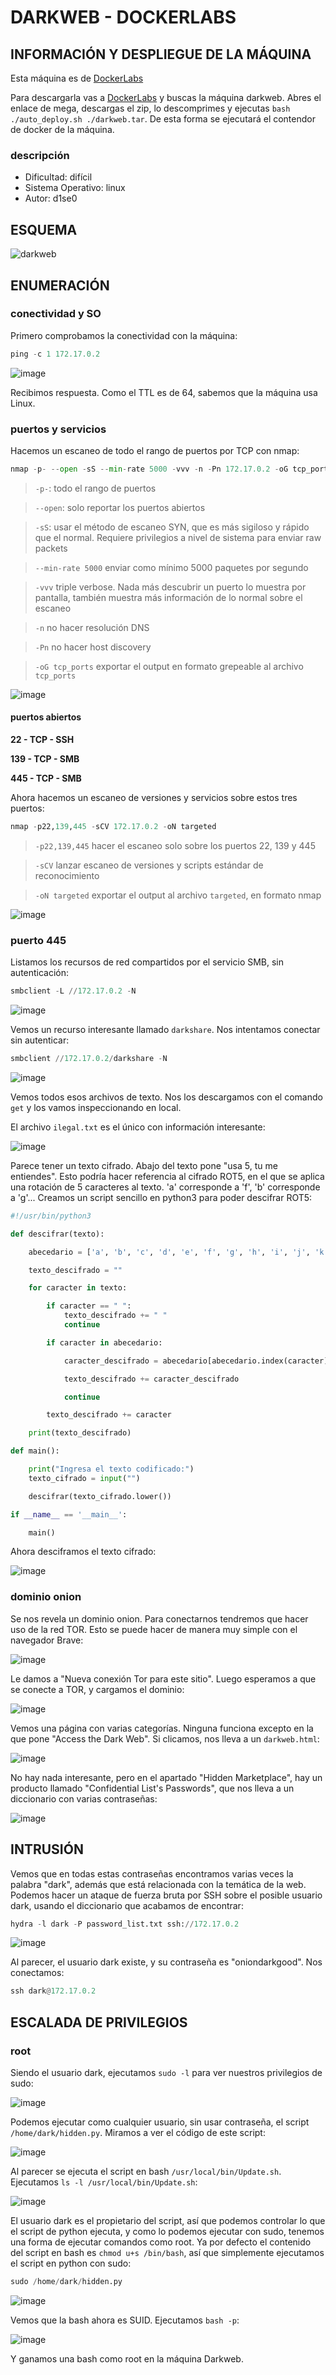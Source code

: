 # DARKWEB - DOCKERLABS

## INFORMACIÓN Y DESPLIEGUE DE LA MÁQUINA

Esta máquina es de [DockerLabs](https://dockerlabs.es)

Para descargarla vas a [DockerLabs](https://dockerlabs.es) y buscas la máquina darkweb. Abres el enlace de mega, descargas el zip, lo descomprimes y ejecutas `bash ./auto_deploy.sh ./darkweb.tar`. De esta forma se ejecutará el contendor de docker de la máquina.

### descripción

- Dificultad: difícil
- Sistema Operativo: linux
- Autor: d1se0

## ESQUEMA

![darkweb](https://github.com/user-attachments/assets/42247b9d-2666-4db2-b370-dbb457082104)

## ENUMERACIÓN

### conectividad y SO

Primero comprobamos la conectividad con la máquina:

```python
ping -c 1 172.17.0.2
```

![image](https://github.com/user-attachments/assets/35938246-7515-4671-a156-07d90b5070aa)

Recibimos respuesta. Como el TTL es de 64, sabemos que la máquina usa Linux.

### puertos y servicios

Hacemos un escaneo de todo el rango de puertos por TCP con nmap:

```python
nmap -p- --open -sS --min-rate 5000 -vvv -n -Pn 172.17.0.2 -oG tcp_ports
```

> `-p-`: todo el rango de puertos

> `--open`: solo reportar los puertos abiertos

> `-sS`: usar el método de escaneo SYN, que es más sigiloso y rápido que el normal. Requiere privilegios a nivel de sistema para enviar raw packets

> `--min-rate 5000` enviar como mínimo 5000 paquetes por segundo

> `-vvv` triple verbose. Nada más descubrir un puerto lo muestra por pantalla, también muestra más información de lo normal sobre el escaneo

> `-n` no hacer resolución DNS

> `-Pn` no hacer host discovery

> `-oG tcp_ports` exportar el output en formato grepeable al archivo `tcp_ports`

![image](https://github.com/user-attachments/assets/42d88979-8129-4c01-a5db-7cc0bd742821)

#### puertos abiertos

**22 - TCP - SSH**

**139 - TCP - SMB**

**445 - TCP - SMB**

Ahora hacemos un escaneo de versiones y servicios sobre estos tres puertos:

```python
nmap -p22,139,445 -sCV 172.17.0.2 -oN targeted
```

> `-p22,139,445` hacer el escaneo solo sobre los puertos 22, 139 y 445

> `-sCV` lanzar escaneo de versiones y scripts estándar de reconocimiento

> `-oN targeted` exportar el output al archivo `targeted`, en formato nmap

![image](https://github.com/user-attachments/assets/8a6d0c39-2276-43e8-b533-45893282deaa)

### puerto 445

Listamos los recursos de red compartidos por el servicio SMB, sin autenticación:

```python
smbclient -L //172.17.0.2 -N
```

![image](https://github.com/user-attachments/assets/d98586c3-5284-49e9-8d87-a16da65444d5)

Vemos un recurso interesante llamado `darkshare`. Nos intentamos conectar sin autenticar:

```python
smbclient //172.17.0.2/darkshare -N
```

![image](https://github.com/user-attachments/assets/e862c5b0-a9dd-46de-a9e7-3ef4b7db8df5)

Vemos todos esos archivos de texto. Nos los descargamos con el comando `get` y los vamos inspeccionando en local.

El archivo `ilegal.txt` es el único con información interesante:

![image](https://github.com/user-attachments/assets/42f23bc5-6e66-41c9-aca0-9ef34773f037)

Parece tener un texto cifrado. Abajo del texto pone "usa 5, tu me entiendes". Esto podría hacer referencia al cifrado ROT5, en el que se aplica una rotación de 5 caracteres al texto. 'a' corresponde a 'f', 'b' corresponde a 'g'... Creamos un script sencillo en python3 para poder descifrar ROT5:

```python
#!/usr/bin/python3

def descifrar(texto):

    abecedario = ['a', 'b', 'c', 'd', 'e', 'f', 'g', 'h', 'i', 'j', 'k', 'l', 'm', 'n', 'o', 'p', 'q', 'r', 's', 't', 'u', 'v', 'w', 'x', 'y', 'z']

    texto_descifrado = ""

    for caracter in texto:

        if caracter == " ":
            texto_descifrado += " "
            continue

        if caracter in abecedario:

            caracter_descifrado = abecedario[abecedario.index(caracter) - 5]

            texto_descifrado += caracter_descifrado

            continue

        texto_descifrado += caracter

    print(texto_descifrado)

def main():

    print("Ingresa el texto codificado:")
    texto_cifrado = input("")

    descifrar(texto_cifrado.lower())

if __name__ == '__main__':

    main()
```

Ahora desciframos el texto cifrado:

![image](https://github.com/user-attachments/assets/b8ad1529-8905-4831-928b-6120a1d17fec)

### dominio onion

Se nos revela un dominio onion. Para conectarnos tendremos que hacer uso de la red TOR. Esto se puede hacer de manera muy simple con el navegador Brave:

![image](https://github.com/user-attachments/assets/5730554f-38a2-49fe-a0df-1f62856e17aa)

Le damos a "Nueva conexión Tor para este sitio". Luego esperamos a que se conecte a TOR, y cargamos el dominio:

![image](https://github.com/user-attachments/assets/f1fd7785-c28f-4c67-9064-4dc294fd48a0)

Vemos una página con varias categorías. Ninguna funciona excepto en la que pone "Access the Dark Web". Si clicamos, nos lleva a un `darkweb.html`:

![image](https://github.com/user-attachments/assets/aa4a10f4-1d8f-4716-b285-b4c02c0d2ab8)

No hay nada interesante, pero en el apartado "Hidden Marketplace", hay un producto llamado "Confidential List's Passwords", que nos lleva a un diccionario con varias contraseñas:

![image](https://github.com/user-attachments/assets/30939f96-d7de-4141-afb4-7349f99d6d2f)

## INTRUSIÓN

Vemos que en todas estas contraseñas encontramos varias veces la palabra "dark", además que está relacionada con la temática de la web. Podemos hacer un ataque de fuerza bruta por SSH sobre el posible usuario dark, usando el diccionario que acabamos de encontrar:

```python
hydra -l dark -P password_list.txt ssh://172.17.0.2
```

![image](https://github.com/user-attachments/assets/d607352b-7dd2-46bd-8348-83e0efa90655)

Al parecer, el usuario dark existe, y su contraseña es "oniondarkgood". Nos conectamos:

```python
ssh dark@172.17.0.2
```

## ESCALADA DE PRIVILEGIOS

### root

Siendo el usuario dark, ejecutamos `sudo -l` para ver nuestros privilegios de sudo:

![image](https://github.com/user-attachments/assets/d9a9fcc8-b697-4131-875b-36e5967aade6)

Podemos ejecutar como cualquier usuario, sin usar contraseña, el script `/home/dark/hidden.py`. Miramos a ver el código de este script:

![image](https://github.com/user-attachments/assets/7490d092-59c7-45d7-b361-44b1ccc4f538)

Al parecer se ejecuta el script en bash `/usr/local/bin/Update.sh`. Ejecutamos `ls -l /usr/local/bin/Update.sh`:

![image](https://github.com/user-attachments/assets/b72bd1d8-8086-40a6-936a-c8f9ff5dca23)

El usuario dark es el propietario del script, así que podemos controlar lo que el script de python ejecuta, y como lo podemos ejecutar con sudo, tenemos una forma de ejecutar comandos como root. Ya por defecto el contenido del script en bash es `chmod u+s /bin/bash`, así que simplemente ejecutamos el script en python con sudo:

```python
sudo /home/dark/hidden.py
```

![image](https://github.com/user-attachments/assets/9772eca5-2f56-4067-83ee-7ba9a29e2eb6)

Vemos que la bash ahora es SUID. Ejecutamos `bash -p`:

![image](https://github.com/user-attachments/assets/6f0af47b-276b-4edf-80df-38a52ae3d964)

Y ganamos una bash como root en la máquina Darkweb.